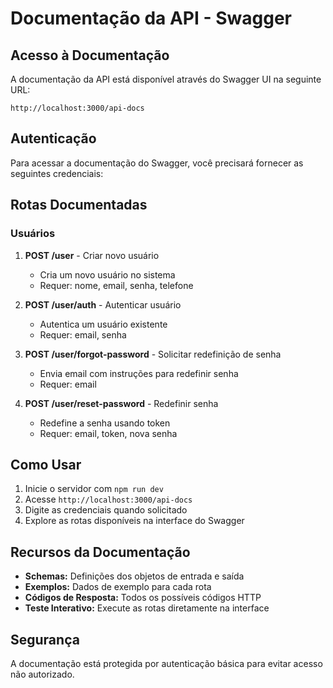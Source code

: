 # Documentação da API - Swagger

## Acesso à Documentação

A documentação da API está disponível através do Swagger UI na seguinte URL:

```
http://localhost:3000/api-docs
```

## Autenticação

Para acessar a documentação do Swagger, você precisará fornecer as seguintes credenciais:

## Rotas Documentadas

### Usuários

1. **POST /user** - Criar novo usuário
   - Cria um novo usuário no sistema
   - Requer: nome, email, senha, telefone

2. **POST /user/auth** - Autenticar usuário
   - Autentica um usuário existente
   - Requer: email, senha

3. **POST /user/forgot-password** - Solicitar redefinição de senha
   - Envia email com instruções para redefinir senha
   - Requer: email

4. **POST /user/reset-password** - Redefinir senha
   - Redefine a senha usando token
   - Requer: email, token, nova senha

## Como Usar

1. Inicie o servidor com `npm run dev`
2. Acesse `http://localhost:3000/api-docs`
3. Digite as credenciais quando solicitado
4. Explore as rotas disponíveis na interface do Swagger

## Recursos da Documentação

- **Schemas:** Definições dos objetos de entrada e saída
- **Exemplos:** Dados de exemplo para cada rota
- **Códigos de Resposta:** Todos os possíveis códigos HTTP
- **Teste Interativo:** Execute as rotas diretamente na interface

## Segurança

A documentação está protegida por autenticação básica para evitar acesso não autorizado. 